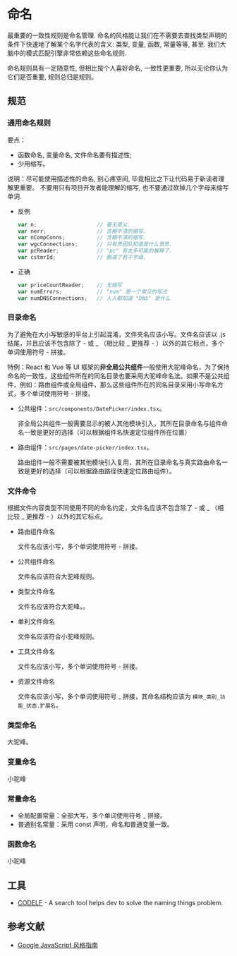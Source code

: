 # 命名

最重要的一致性规则是命名管理. 命名的风格能让我们在不需要去查找类型声明的条件下快速地了解某个名字代表的含义: 类型, 变量, 函数, 常量等等, 甚至. 我们大脑中的模式匹配引擎非常依赖这些命名规则.

命名规则具有一定随意性, 但相比按个人喜好命名, 一致性更重要, 所以无论你认为它们是否重要, 规则总归是规则。

## 规范

### 通用命名规则

要点：

- 函数命名, 变量命名, 文件命名要有描述性; 
- 少用缩写。

说明：尽可能使用描述性的命名, 别心疼空间, 毕竟相比之下让代码易于新读者理解更重要。 不要用只有项目开发者能理解的缩写, 也不要通过砍掉几个字母来缩写单词.

- 反例

    ```js
    var n;                   // 毫无意义.
    var nerr;                // 含糊不清的缩写.
    var nCompConns;          // 含糊不清的缩写.
    var wgcConnections;      // 只有贵团队知道是什么意思.
    var pcReader;            // "pc" 有太多可能的解释了.
    var cstmrId;             // 删减了若干字母.
    ```

- 正确

    ```js
    var priceCountReader;    // 无缩写
    var numErrors;           // "num" 是一个常见的写法
    var numDNSConnections;   // 人人都知道 "DNS" 是什么
    ```

### 目录命名

为了避免在大小写敏感的平台上引起混淆，文件夹名应该小写。文件名应该以 .js 结尾，并且应该不包含除了 - 或 _ （相比较 _ 更推荐 - ）以外的其它标点，多个单词使用符号 - 拼接。

特例：React 和 Vue 等 UI 框架的**非全局公共组件**一般使用大驼峰命名，为了保持命名的一致性，这些组件所在的同名目录也要采用大驼峰命名法。如果不是公共组件，例如：路由组件或全局组件，那么这些组件所在的同名目录采用小写命名方式，多个单词使用符号 - 拼接。

- 公共组件：`src/components/DatePicker/index.tsx`。

    非全局公共组件一般需要显示的被人其他模块引入，其所在目录命名与组件命名一致是更好的选择（可以根据组件名快速定位组件所在位置）

- 路由组件：`src/pages/date-picker/index.tsx`。

    路由组件一般不需要被其他模块引入复用，其所在目录命名与真实路由命名一致是更好的选择（可以根据路由路径快速定位路由组件）。

### 文件命令

根据文件内容类型不同使用不同的命名约定，文件名应该不包含除了 - 或 _ （相比较 _ 更推荐 - ）以外的其它标点。

- 路由组件命名

    文件名应该小写，多个单词使用符号 - 拼接。

- 公共组件命名

    文件名应该符合大驼峰规则。

- 类型文件命名

    文件名应该符合大驼峰。。

- 单利文件命名

    文件名应该符合小驼峰规则。

- 工具文件命名

    文件名应该小写，多个单词使用符号 - 拼接。

- 资源文件命名

    文件名应该小写，多个单词使用符号 _ 拼接，其命名结构应该为 `模块_类别_功能_状态.扩展名`。

### 类型命名

大驼峰。

### 变量命名

小驼峰

### 常量命名

- 全局配置常量：全部大写，多个单词使用符号 _ 拼接。
- 普通别名常量：采用 const 声明，命名和普通变量一致。

### 函数命名

小驼峰

## 工具

- [CODELF](https://github.com/unbug/codelf) - A search tool helps dev to solve the naming things problem.

## 参考文献

- [Google JavaScript 风格指南](https://zh-google-styleguide.readthedocs.io/en/latest/google-javascript-styleguide/contents/)

